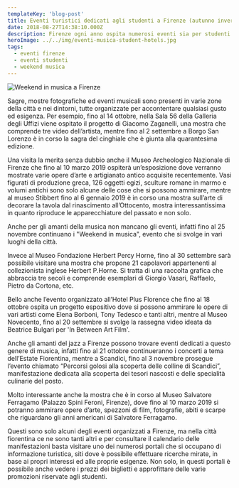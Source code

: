 ```yaml
---
templateKey: 'blog-post'
title: Eventi turistici dedicati agli studenti a Firenze (autunno inverno 2018)
date: 2018-08-27T14:38:10.000Z
description: Firenze ogni anno ospita numerosi eventi sia per studenti che scelgono Firenze come città di studi sia per coloro che sono solo di passaggio.
heroImage: ../../img/eventi-musica-student-hotels.jpg
tags:
  - eventi firenze
  - eventi studenti
  - weekend musica
---
```

![Weekend in musica a Firenze](/img/weekend-musica-student-hotels.jpg)

Sagre, mostre fotografiche ed eventi musicali sono presenti in varie zone della città e nei dintorni, tutte organizzate per accontentare qualsiasi gusto ed esigenza. Per esempio, fino al 14 ottobre, nella Sala 56 della Galleria degli Uffizi viene ospitato il progetto di Giacomo Zaganelli, una mostra che comprende tre video dell’artista, mentre fino al 2 settembre a Borgo San Lorenzo è in corso la sagra del cinghiale che è giunta alla quarantesima edizione.

Una visita la merita senza dubbio anche il Museo Archeologico Nazionale di Firenze che fino al 10 marzo 2019 ospiterà un’esposizione dove verranno mostrate varie opere d’arte e artigianato antico acquisite recentemente. Vasi figurati di produzione greca, 126 oggetti egizi, sculture romane in marmo e volumi antichi sono solo alcune delle cose che si possono ammirare, mentre al museo Stibbert fino al 6 gennaio 2019 è in corso una mostra sull’arte di decorare la tavola dal rinascimento all’Ottocento, mostra interessantissima in quanto riproduce le apparecchiature del passato e non solo.

Anche per gli amanti della musica non mancano gli eventi, infatti fino al 25 novembre continuano i "Weekend in musica", evento che si svolge in vari luoghi della città.

Invece al Museo Fondazione Herbert Percy Horne, fino al 30 settembre sarà possibile visitare una mostra che propone 21 capolavori appartenenti al collezionista inglese Herbert P.Horne. Si tratta di una raccolta grafica che abbraccia tre secoli e comprende esemplari di Giorgio Vasari, Raffaelo, Pietro da Cortona, etc.

Bello anche l’evento organizzato all’Hotel Plus Florence che fino al 18 ottobre ospita un progetto espositivo dove si possono ammirare le opere di vari artisti come Elena Borboni, Tony Tedesco e tanti altri, mentre al Museo Novecento, fino al 20 settembre si svolge la rassegna video ideata da Beatrice Bulgari per 'In Between Art Film'.

Anche gli amanti del jazz a Firenze possono trovare eventi dedicati a questo genere di musica, infatti fino al 21 ottobre continueranno i concerti a tema dell’Estate Fiorentina, mentre a Scandici, fino al 3 novembre prosegue l’evento chiamato “Percorsi golosi alla scoperta delle colline di Scandici”, manifestazione dedicata alla scoperta dei tesori nascosti e delle specialità culinarie del posto.

Molto interessante anche la mostra che è in corso al Museo Salvatore Ferragamo (Palazzo Spini Feroni, Firenze), dove fino al 10 marzo 2019 si potranno ammirare opere d’arte, spezzoni di film, fotografie, abiti e scarpe  che riguardano gli anni americani di Salvatore Ferragamo.

Questi sono solo alcuni degli eventi organizzati a Firenze, ma nella città fiorentina ce ne sono tanti altri e per consultare il calendario delle manifestazioni basta visitare uno dei numerosi portali che si occupano di informazione turistica, siti dove è possibile effettuare ricerche mirate, in base ai propri interessi ed alle proprie esigenze. Non solo, in questi portali è possibile anche vedere i prezzi dei biglietti e approfittare delle varie promozioni riservate agli studenti.